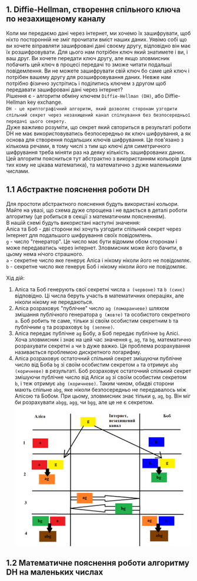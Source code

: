 ## 1. Diffie-Hellman, створення спільного ключа по незахищеному каналу
Коли ми передаємо дані через інтернет, ми хочемо їх зашифрувати, щоб ніхто посторонній не зміг прочитати вміст наших даних. Уявімо собі що ви хочете віправляти зашифровані дані своєму другу, відповідно він має їх розшифровувати. Для цього нам потрібен ключ який знатимете і ви, і ваш друг. Ви хочете передати ключ другу, але якщо зловмисник побачить цей ключ в процесі передачі то зможе читати подальші повідемлення. Ви не можете зашифрувати свій ключ бо саме цей ключ і потрібен вашему другу для розшифровування даних. Невже нам потрібно фізично зустрітись і поділитись ключем з другом щоб передавати зашифровані дані через інтернет?  
Рішення є - алгоритм обміну ключем `Diffie-Hellman (DH)`, або Diffie-Hellman key exchange.  
`DH - це криптографічний алгоритм, який дозволяє сторонам узгодити спільний секрет через незахищений канал спілкування без безпосередньої передачі цього секрету. `  
Дуже важливо розуміти, що секрет який свториться в результаті роботи DH не має використовуватись безпосередньо як ключ шифрування, а як основа для створення подальших ключів шифрування. Це пов'язано з кількома речами, в тому числі з тим що ключі для симетричного шифрування треба міняти раз на деяку кількість зашифрованих даних.  
Цей алгоритм поясниться тут абстрактно з використанням кольорів (для тих кому не цікава математика), та математично з дуже маленькими числами.  

## 1.1 Абстрактне пояснення роботи DH
Для простоти абстрактного пояснення будуть використані кольори. Майте на увазі, що схема дуже спрощена і не вдається в деталі роботи алгоритму (це робиться в секції з математичним поясненням).  
В нашій схемі будуть використані наступні значення:  
Аліса та Боб - дві сторони які хочуть узгодити спільний секрет через Інтернет для подальшого шифрування своїх повідомлень.  
`g` - число "генератор". Це число має бути відомим обом сторонам і може передаватись через інтернет. Зловмисник може його бачити, в цьому нема нічого страшного.  
`a` - секретне число яке генерує Аліса і нікому ніколи його не повідомляє.  
`b` - секретне число яке генерує Боб і нікому ніколи його не повідомляє.  

Хід дій:  
1. Аліса та Боб генерують свої секретні числа `a (червоне)` та `b (синє)` відповідно. Ці числа беруть участь в математичних операціях, але ніколи нікому не передаються.
2. Аліса розраховує "публічне" число `ag (помаранчеве)` шляхом змішання публічного генератора `g (жовте)` та особистого секретного `a`. Боб робить те саме, тільки зі своїм особистим секретним `b` та публічним `g` та розраховує `bg (зелене)`.
3. Аліса передає публічне `ag` Бобу, а Боб передає публічне `bg` Алісі. Хоча зловмисник і знає на цей час значення `g`, `ag`, та `bg`, математично розрахувати секретні `a` чи `b` дуже важко. Ця проблема розрахування називається проблемою дискретного логарифму.
4. Аліса розраховує остаточний спільний секрет змішуючи публічне число від Боба `bg` зі своїм особистим секретом `a` та отримує `abg (коричневе)` в результаті. Боб розраховує остаточний спілький секрет змішуючи публічне число від Аліси `ag` зі своїм особистим секретом `b`, і теж отримує `abg (коричневе)`. Таким чином, обидві сторони мають спільне `abg`, яке ніколи безпосередньо не передавалось між Алісою та Бобом. При цьому, зловмисник знає тільки `g`, `ag`, `bg`. Він міг би розрахувати `abgg`, `agg`, чи `bgg`, але це не є секретом.
![DH abstract](https://github.com/sarin00/Course1-Intro-to-Cybersecruity/blob/main/%D1%8F%D0%94%D0%BE%D0%B4%D0%B0%D1%82%D0%BA%D0%BE%D0%B2%D1%96%20%D0%BC%D0%B0%D1%82%D0%B5%D1%80%D1%96%D0%B0%D0%BB%D0%B8/DH_abstract.png)

## 1.2 Математичне пояснення роботи алгоритму DH на маленьких числах
